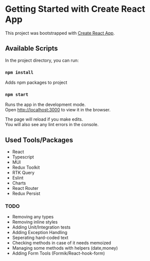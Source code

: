 # Getting Started with Create React App

This project was bootstrapped with [Create React App](https://github.com/facebook/create-react-app).

## Available Scripts

In the project directory, you can run:

### `npm install`

Adds npm packages to project

### `npm start`

Runs the app in the development mode.\
Open [http://localhost:3000](http://localhost:3000) to view it in the browser.

The page will reload if you make edits.\
You will also see any lint errors in the console.

## Used Tools/Packages

- React
- Typescript
- MUI
- Redux Toolkit
- RTK Query
- Eslint
- Charts
- React Router
- Redux Persist

### TODO

- Removing any types
- Removing inline styles
- Adding Unit/Integration tests
- Adding Exception Handling
- Seperating hard-coded text
- Checking methods in case of it needs memoized
- Managing some methods with helpers (date,money)
- Adding Form Tools (Formik/React-hook-form)
